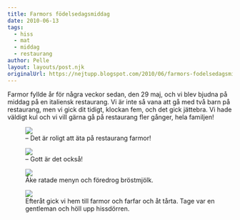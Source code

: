 ```yaml
---
title: Farmors födelsedagsmiddag
date: 2010-06-13
tags: 
  - hiss
  - mat
  - middag
  - restaurang	
author: Pelle
layout: layouts/post.njk
originalUrl: https://nejtupp.blogspot.com/2010/06/farmors-fodelsedagsmiddag.html
---
```


Farmor fyllde år för några veckor sedan, den 29 maj, och vi blev bjudna på middag på en italiensk restaurang. Vi är inte så vana att gå med två barn på restaurang, men vi gick  dit tidigt, klockan fem, och det gick jättebra. Vi hade väldigt kul och vi vill gärna gå på restaurang fler gånger, hela familjen!

<figure>
	<img src="../../../img/2010/06/Mammas+f%C3%B6delsedagsmiddag-_MG_0383.jpg">
	<figcaption>– Det är roligt att äta på restaurang farmor!</figcaption>
</figure>

<figure>
	<img src="../../../img/2010/06/Mammas+f%C3%B6delsedagsmiddag-_MG_0388.jpg">
	<figcaption>– Gott är det också!</figcaption>
</figure>

<figure>
	<img src="../../../img/2010/06/Mammas+f%C3%B6delsedagsmiddag-_MG_0368.jpg">
	<figcaption>Åke ratade menyn och föredrog bröstmjölk.</figcaption>
</figure>

<figure>
	<img src="../../../img/2010/06/Mammas+f%C3%B6delsedagsmiddag-_MG_0400.jpg">
	<figcaption>Efteråt gick vi hem till farmor och farfar och åt tårta. Tage var en gentleman och höll upp hissdörren.</figcaption>
</figure>
